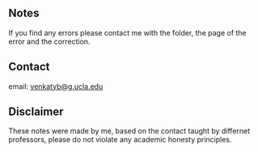## Notes
If you find any errors please contact me with the folder, the page of the error and the correction.

## Contact 
email: venkatyb@g.ucla.edu

## Disclaimer
These notes were made by me, based on the contact taught by differnet professors, please do not violate any academic honesty principles. 
